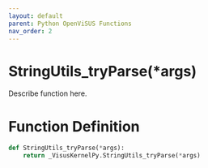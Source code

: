 ```yaml
---
layout: default
parent: Python OpenViSUS Functions
nav_order: 2
---
```


# StringUtils_tryParse(*args)

Describe function here.

# Function Definition

```python
def StringUtils_tryParse(*args):
    return _VisusKernelPy.StringUtils_tryParse(*args)
```
